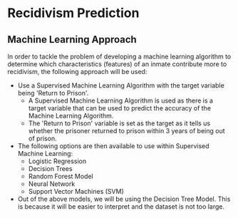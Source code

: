 # Recidivism Prediction

## Machine Learning Approach
In order to tackle the problem of developing a machine learning algorithm to determine which characteristics (features) of an inmate contribute more to recidivism, the following approach will be used:

- Use a Supervised Machine Learning Algorithm with the target variable being 'Return to Prison'.
  - A Supervised Machine Learning Algorithm is used as there is a target variable that can be used to predict the accuracy of the Machine Learning Algorithm.  
  - The 'Return to Prison' variable is set as the target as it tells us whether the prisoner returned to prison within 3 years of being out of prison.
- The following options are then available to use within Supervised Machine Learning:
  - Logistic Regression
  - Decision Trees
  - Random Forest Model
  - Neural Network
  - Support Vector Machines (SVM)
- Out of the above models, we will be using the Decision Tree Model. This is because it will be easier to interpret and the dataset is not too large.

